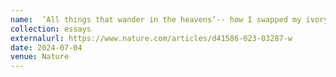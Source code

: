 ```yaml
---
name:  ‘All things that wander in the heavens’-- how I swapped my ivory tower for the world of science fiction
collection: essays
externalurl: https://www.nature.com/articles/d41586-023-03287-w
date: 2024-07-04
venue: Nature
---
```

